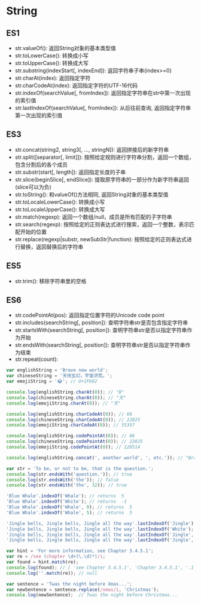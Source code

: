# String

## ES1
 - str.valueOf(): 返回String对象的基本类型值
 - str.toLowerCase(): 转换成小写
 - str.toUpperCase(): 转换成大写
 - str.substring(indexStart[, indexEnd]): 返回字符串子串(index>=0)
 - str.charAt(index): 返回指定字符
 - str.charCodeAt(index): 返回指定字符的UTF-16代码
 - str.indexOf(searchValue[, fromIndex]): 返回指定字符串在str中第一次出现的索引值
 - str.lastIndexOf(searchValue[, fromIndex]): 从后往前查询, 返回指定字符串第一次出现的索引值

## ES3
- str.concat(string2, string3[, ..., stringN]): 返回拼接后的新字符串
- str.split([separator[, limit]]): 按照给定规则进行字符串分割，返回一个数组，包含分割后的各个成员
- str.substr(start[, length]): 返回指定长度的子串
- str.slice(beginSlice[, endSlice]): 提取原字符串的一部分作为新字符串返回(slice可以为负)
- str.toString(): 和valueOf()方法相同, 返回String对象的基本类型值
- str.toLocaleLowerCase(): 转换成小写
- str.toLocaleUpperCase(): 转换成大写
- str.match(regexp): 返回一个数组/null，成员是所有匹配的子字符串
- str.search(regexp): 按照给定的正则表达式进行搜索，返回一个整数，表示匹配开始的位置
- str.replace(regexp|substr, newSubStr|function): 按照给定的正则表达式进行替换，返回替换后的字符串

## ES5
- str.trim(): 移除字符串里的空格

## ES6
- str.codePointAt(pos): 返回指定位置字符的Unicode code point
- str.includes(searchString[, position]): 查明字符串str是否包含指定字符串
- str.startsWith(searchString[, position]): 查明字符串str是否以指定字符串作为开始
- str.endsWith(searchString[, position]): 查明字符串str是否以指定字符串作为结束
- str.repeat(count):

```javascript
var englishString = 'Brave new world';
var chineseString = '天地玄幻，宇宙洪荒。';
var emojiString = '😂'; // U+1F602

console.log(englishString.charAt(0)); // "B"
console.log(chineseString.charAt(0)); // "天"
console.log(emojiString.charAt(0)); // "天"

console.log(englishString.charCodeAt(0)); // 66
console.log(chineseString.charCodeAt(0)); // 22825
console.log(emojiString.charCodeAt(0)); // 55357

console.log(englishString.codePointAt(0)); // 66
console.log(chineseString.codePointAt(0)); // 22825
console.log(emojiString.codePointAt(0)); // 128514

console.log(englishString.concat(', another world', ', etc.')); // "Brave new world, another world, etc."

var str = 'To be, or not to be, that is the question.';
console.log(str.endsWith('question.')); // true
console.log(str.endsWith('the')); // false
console.log(str.endsWith('the', 32)); // true

'Blue Whale'.indexOf('Whale'); // returns  5
'Blue Whale'.indexOf('White'); // returns  -1
'Blue Whale'.indexOf('Whale', 0); // returns  5
'Blue Whale'.indexOf('Whale', 5); // returns  5

'Jingle bells, Jingle bells, Jingle all the way'.lastIndexOf('Jingle'); // returns 28
'Jingle bells, Jingle bells, Jingle all the way'.lastIndexOf('White'); // returns  -1
'Jingle bells, Jingle bells, Jingle all the way'.lastIndexOf('Jingle', 0); // returns  0
'Jingle bells, Jingle bells, Jingle all the way'.lastIndexOf('Jingle', 16); // returns  14

var hint = 'For more information, see Chapter 3.4.5.1';
var re = /see (chapter \d+(\.\d)*)/i;
var found = hint.match(re);
console.log(found); // [ 'see Chapter 3.4.5.1', 'Chapter 3.4.5.1', '.1', index: 22, input: 'For more information, see Chapter 3.4.5.1' ]
console.log(''.match(re)); // null

var sentence = 'Twas the night before Xmas...';
var newSentence = sentence.replace(/xmas/i, 'Christmas');
console.log(newSentence);  // Twas the night before Christmas...
```
